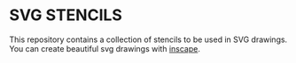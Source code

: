 # SVG STENCILS

This repository contains a collection of stencils to be used in SVG drawings.
You can create beautiful svg drawings with [inscape](http://www.inkscape.org).

